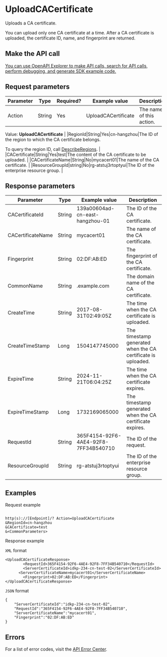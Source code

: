 # UploadCACertificate

Uploads a CA certificate.

You can upload only one CA certificate at a time. After a CA certificate is uploaded, the certificate ID, name, and fingerprint are returned.

## Make the API call

[You can use OpenAPI Explorer to make API calls, search for API calls, perform debugging, and generate SDK example code.](https://api.aliyun.com/#product=Slb&api=UploadCACertificate&type=RPC&version=2014-05-15)

## Request parameters

|Parameter|Type|Required?|Example value|Description|
|---------|----|---------|-------------|-----------|
|Action|String|Yes|UploadCACertificate|The name of this action.

 Value: **UploadCACertificate** |
|RegionId|String|Yes|cn-hangzhou|The ID of the region to which the CA certificate belongs.

 To query the region ID, call [DescribeRegions](~~27584~~). |
|CACertificate|String|Yes|test|The content of the CA certificate to be uploaded. |
|CACertificateName|String|No|mycacert01|The name of the CA certificate. |
|ResourceGroupId|string|No|rg-atstuj3rtoptyui|The ID of the enterprise resource group. |

## Response parameters

|Parameter|Type|Example value|Description|
|---------|----|-------------|-----------|
|CACertificateId|String|139a00604ad-cn-east-hangzhou-01|The ID of the CA certificate. |
|CACertificateName|String|mycacert01|The name of the CA certificate. |
|Fingerprint|String|02:DF:AB:ED|The fingerprint of the CA certificate. |
|CommonName|String|.example.com|The domain name of the CA certificate. |
|CreateTime|String|2017-08-31T02:49:05Z|The time when the CA certificate is uploaded. |
|CreateTimeStamp|Long|1504147745000|The timestamp generated when the CA certificate is uploaded. |
|ExpireTime|String|2024-11-21T06:04:25Z|The time when the CA certificate expires. |
|ExpireTimeStamp|Long|1732169065000|The timestamp generated when the CA certificate expires. |
|RequestId|String|365F4154-92F6-4AE4-92F8-7FF34B540710|The ID of the request. |
|ResourceGroupId|String|rg-atstuj3rtoptyui|The ID of the enterprise resource group. |

## Examples

Request example

```

http(s)://[Endpoint]/? Action=UploadCACertificate
&RegionId=cn-hangzhou
&CACertificate=test
&<CommonParameters>

```

Response example

`XML` format

```
<UploadCACertificateResponse>
	    <RequestId>365F4154-92F6-4AE4-92F8-7FF34B540710</RequestId>
	    <ServerCertificateId>idkp-234-cn-test-02</ServerCertificateId>
	  <ServerCertificateName>mycacert01</ServerCertificateName>
	    <Fingerprint>02:DF:AB:ED</Fingerprint>
</UploadCACertificateResponse>
```

`JSON` format

```
{
	"ServerCertificateId":"idkp-234-cn-test-02",
	"RequestId":"365F4154-92F6-4AE4-92F8-7FF34B540710",
	"ServerCertificateName":"mycacert01",
	"Fingerprint":"02:DF:AB:ED"
}
```

## Errors

For a list of error codes, visit the [API Error Center](https://error-center.alibabacloud.com/status/product/Slb).

